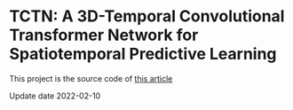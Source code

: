# TCTN: A 3D-Temporal Convolutional Transformer Network for Spatiotemporal Predictive Learning

This project is the source code of [this article](https://arxiv.org/abs/2112.01085)

Update date 2022-02-10

